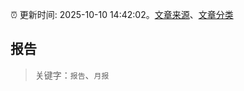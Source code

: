 :alarm_clock: 更新时间: 2025-10-10 14:42:02。[文章来源](/README.md)、[文章分类](/TAGS.md)

## 报告


> 关键字：`报告`、`月报`



